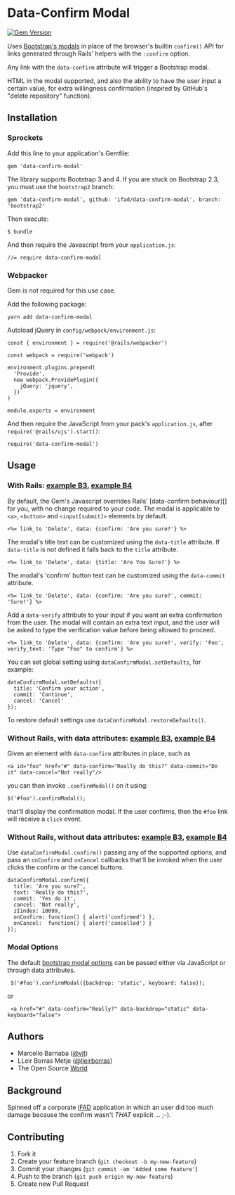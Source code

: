 # Data-Confirm Modal

[![Gem Version](https://badge.fury.io/rb/data-confirm-modal.svg)](https://badge.fury.io/rb/data-confirm-modal)

Uses [Bootstrap's modals](https://twitter.github.io/bootstrap/javascript.html#modals)
in place of the browser's builtin `confirm()` API for links generated through Rails'
helpers with the `:confirm` option.

Any link with the `data-confirm` attribute will trigger a Bootstrap modal.

HTML in the modal supported, and also the ability to have the user input a
certain value, for extra willingness confirmation (inspired by GitHub's
"delete repository" function).

## Installation

### Sprockets

Add this line to your application's Gemfile:

    gem 'data-confirm-modal'

The library supports Bootstrap 3 and 4. If you are stuck on Bootstrap 2.3, you must
use the `bootstrap2` branch:

    gem 'data-confirm-modal', github: 'ifad/data-confirm-modal', branch: 'bootstrap2'

Then execute:

    $ bundle

And then require the Javascript from your `application.js`:

    //= require data-confirm-modal

### Webpacker

Gem is not required for this use case.

Add the following package:

    yarn add data-confirm-modal

Autoload jQuery in `config/webpack/environment.js`:

    const { environment } = require('@rails/webpacker')

    const webpack = require('webpack')

    environment.plugins.prepend(
      'Provide',
      new webpack.ProvidePlugin({
        jQuery: 'jquery',
      })
    )

    module.exports = environment

And then require the JavaScript from your pack's `application.js`, after `require('@rails/ujs').start()`:

    require('data-confirm-modal')

## Usage

### With Rails: [example B3](https://jsfiddle.net/zpu4u6mh/), [example B4](https://jsfiddle.net/02t20nwx/)

By default, the Gem's Javascript overrides Rails' [data-confirm behaviour][]
for you, with no change required to your code. The modal is applicable to
`<a>`, `<button>` and `<input[submit]>`  elements by default.

    <%= link_to 'Delete', data: {confirm: 'Are you sure?'} %>

The modal's title text can be customized using the `data-title` attribute.
If `data-title` is not defined it falls back to the `title` attribute.

    <%= link_to 'Delete', data: {title: 'Are You Sure?'} %>

The modal's 'confirm' button text can be customized using the `data-commit`
attribute.

    <%= link_to 'Delete', data: {confirm: 'Are you sure?', commit: 'Sure!'} %>

Add a `data-verify` attribute to your input if you want an extra confirmation
from the user. The modal will contain an extra text input, and the user will be
asked to type the verification value before being allowed to proceed.

    <%= link_to 'Delete', data: {confirm: 'Are you sure?', verify: 'Foo', verify_text: 'Type "Foo" to confirm'} %>

You can set global setting using `dataConfirmModal.setDefaults`, for example:

    dataConfirmModal.setDefaults({
      title: 'Confirm your action',
      commit: 'Continue',
      cancel: 'Cancel'
    });

To restore default settings use `dataConfirmModal.restoreDefaults()`.

[data-confirm-behaviour]: http://api.rubyonrails.org/classes/ActionView/Helpers/UrlHelper.html

### Without Rails, with data attributes: [example B3](https://jsfiddle.net/nugqscyx/), [example B4](https://jsfiddle.net/0g53ar5n/)

Given an element with `data-confirm` attributes in place, such as

    <a id="foo" href="#" data-confirm="Really do this?" data-commit="Do it" data-cancel="Not really"/>

you can then invoke `.confirmModal()` on it using:

    $('#foo').confirmModal();

that'll display the confirmation modal. If the user confirms, then the `#foo`
link will receive a `click` event.

### Without Rails, without data attributes: [example B3](https://jsfiddle.net/h370g63r/), [example B4](https://jsfiddle.net/veg879px/)

Use `dataConfirmModal.confirm()` passing any of the supported options, and pass
an `onConfirm` and `onCancel` callbacks that'll be invoked when the user clicks
the confirm or the cancel buttons.

    dataConfirmModal.confirm({
      title: 'Are you sure?',
      text: 'Really do this?',
      commit: 'Yes do it',
      cancel: 'Not really',
      zIindex: 10099,
      onConfirm: function() { alert('confirmed') },
      onCancel:  function() { alert('cancelled') }
    });

### Modal Options

The default [bootstrap modal options](https://getbootstrap.com/javascript/#modals-options)
can be passed either via JavaScript or through data attributes.

     $('#foo').confirmModal({backdrop: 'static', keyboard: false});

or

     <a href="#" data-confirm="Really?" data-backdrop="static" data-keyboard="false">

## Authors

* Marcello Barnaba ([@vjt](https://github.com/vjt))
* LLeir Borras Metje ([@lleirborras](https://github.com/lleirborras))
* The Open Source [World](https://github.com/ifad/data-confirm-modal/graphs/contributors)

## Background

Spinned off a corporate [IFAD](https://github.com/ifad/) application in which
an user did too much damage because the confirm wasn't *THAT* explicit ... ;-).

## Contributing

1. Fork it
2. Create your feature branch (`git checkout -b my-new-feature`)
3. Commit your changes (`git commit -am 'Added some feature'`)
4. Push to the branch (`git push origin my-new-feature`)
5. Create new Pull Request
